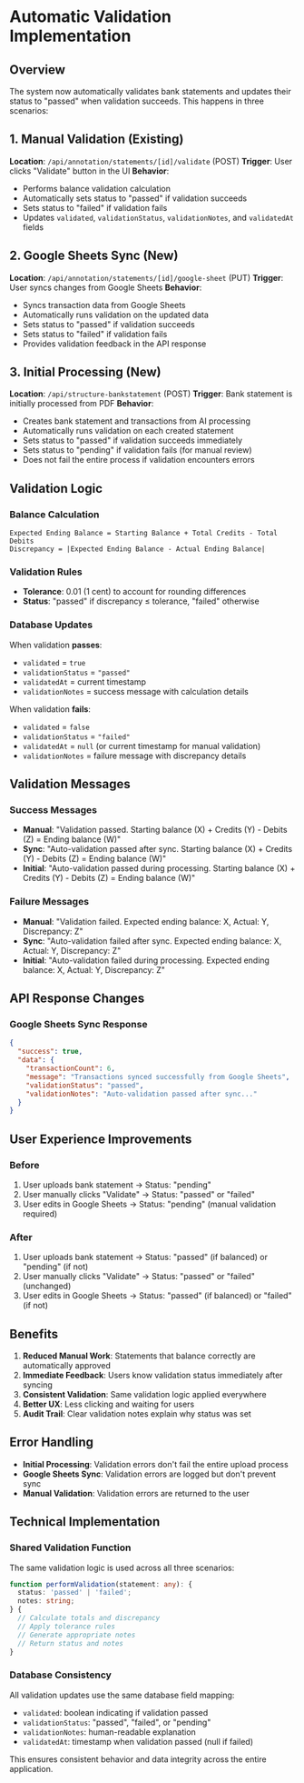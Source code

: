 # Automatic Validation Implementation

## Overview
The system now automatically validates bank statements and updates their status to "passed" when validation succeeds. This happens in three scenarios:

## 1. Manual Validation (Existing)
**Location**: `/api/annotation/statements/[id]/validate` (POST)
**Trigger**: User clicks "Validate" button in the UI
**Behavior**: 
- Performs balance validation calculation
- Automatically sets status to "passed" if validation succeeds
- Sets status to "failed" if validation fails
- Updates `validated`, `validationStatus`, `validationNotes`, and `validatedAt` fields

## 2. Google Sheets Sync (New)
**Location**: `/api/annotation/statements/[id]/google-sheet` (PUT)
**Trigger**: User syncs changes from Google Sheets
**Behavior**:
- Syncs transaction data from Google Sheets
- Automatically runs validation on the updated data
- Sets status to "passed" if validation succeeds
- Sets status to "failed" if validation fails
- Provides validation feedback in the API response

## 3. Initial Processing (New)
**Location**: `/api/structure-bankstatement` (POST)
**Trigger**: Bank statement is initially processed from PDF
**Behavior**:
- Creates bank statement and transactions from AI processing
- Automatically runs validation on each created statement
- Sets status to "passed" if validation succeeds immediately
- Sets status to "pending" if validation fails (for manual review)
- Does not fail the entire process if validation encounters errors

## Validation Logic

### Balance Calculation
```
Expected Ending Balance = Starting Balance + Total Credits - Total Debits
Discrepancy = |Expected Ending Balance - Actual Ending Balance|
```

### Validation Rules
- **Tolerance**: 0.01 (1 cent) to account for rounding differences
- **Status**: "passed" if discrepancy ≤ tolerance, "failed" otherwise

### Database Updates
When validation **passes**:
- `validated` = `true`
- `validationStatus` = `"passed"`
- `validatedAt` = current timestamp
- `validationNotes` = success message with calculation details

When validation **fails**:
- `validated` = `false`
- `validationStatus` = `"failed"`
- `validatedAt` = `null` (or current timestamp for manual validation)
- `validationNotes` = failure message with discrepancy details

## Validation Messages

### Success Messages
- **Manual**: "Validation passed. Starting balance (X) + Credits (Y) - Debits (Z) = Ending balance (W)"
- **Sync**: "Auto-validation passed after sync. Starting balance (X) + Credits (Y) - Debits (Z) = Ending balance (W)"
- **Initial**: "Auto-validation passed during processing. Starting balance (X) + Credits (Y) - Debits (Z) = Ending balance (W)"

### Failure Messages
- **Manual**: "Validation failed. Expected ending balance: X, Actual: Y, Discrepancy: Z"
- **Sync**: "Auto-validation failed after sync. Expected ending balance: X, Actual: Y, Discrepancy: Z"
- **Initial**: "Auto-validation failed during processing. Expected ending balance: X, Actual: Y, Discrepancy: Z"

## API Response Changes

### Google Sheets Sync Response
```json
{
  "success": true,
  "data": {
    "transactionCount": 6,
    "message": "Transactions synced successfully from Google Sheets",
    "validationStatus": "passed",
    "validationNotes": "Auto-validation passed after sync..."
  }
}
```

## User Experience Improvements

### Before
1. User uploads bank statement → Status: "pending"
2. User manually clicks "Validate" → Status: "passed" or "failed"
3. User edits in Google Sheets → Status: "pending" (manual validation required)

### After
1. User uploads bank statement → Status: "passed" (if balanced) or "pending" (if not)
2. User manually clicks "Validate" → Status: "passed" or "failed" (unchanged)
3. User edits in Google Sheets → Status: "passed" (if balanced) or "failed" (if not)

## Benefits

1. **Reduced Manual Work**: Statements that balance correctly are automatically approved
2. **Immediate Feedback**: Users know validation status immediately after syncing
3. **Consistent Validation**: Same validation logic applied everywhere
4. **Better UX**: Less clicking and waiting for users
5. **Audit Trail**: Clear validation notes explain why status was set

## Error Handling

- **Initial Processing**: Validation errors don't fail the entire upload process
- **Google Sheets Sync**: Validation errors are logged but don't prevent sync
- **Manual Validation**: Validation errors are returned to the user

## Technical Implementation

### Shared Validation Function
The same validation logic is used across all three scenarios:

```typescript
function performValidation(statement: any): {
  status: 'passed' | 'failed';
  notes: string;
} {
  // Calculate totals and discrepancy
  // Apply tolerance rules
  // Generate appropriate notes
  // Return status and notes
}
```

### Database Consistency
All validation updates use the same database field mapping:
- `validated`: boolean indicating if validation passed
- `validationStatus`: "passed", "failed", or "pending"
- `validationNotes`: human-readable explanation
- `validatedAt`: timestamp when validation passed (null if failed)

This ensures consistent behavior and data integrity across the entire application. 
